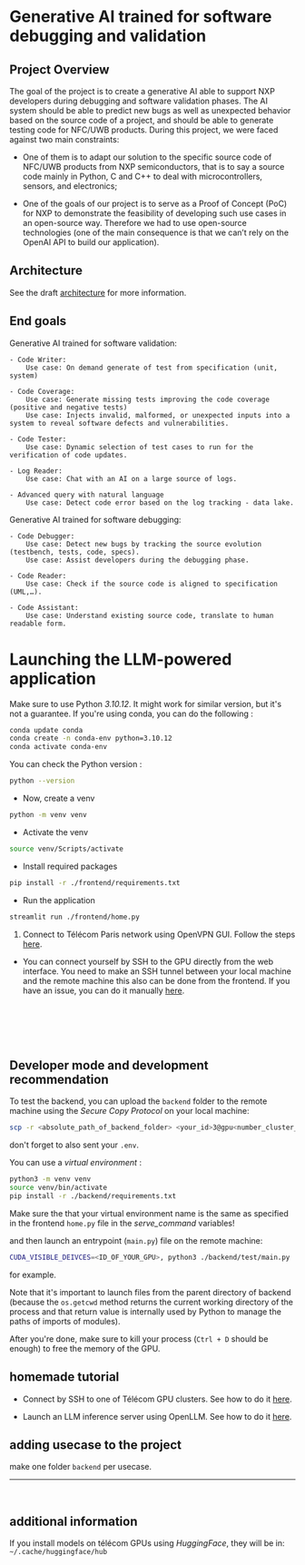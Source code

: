 # Generative AI trained for software debugging and validation

## Project Overview

The goal of the project is to create a generative AI able to support NXP developers during debugging and software validation phases. The AI system should be able to predict new bugs as well as unexpected behavior based on the source code of a project, and should be able to generate testing code for NFC/UWB products. During this project, we were faced against two main constraints:

- One of them is to adapt our solution to the specific source code of NFC/UWB products from NXP semiconductors, that is to say a source code mainly in Python, C and C++ to deal with microcontrollers, sensors, and electronics;

- One of the goals of our project is to serve as a Proof of Concept (PoC) for NXP to demonstrate the feasibility of developing such use cases in an open-source way. Therefore we had to use open-source technologies (one of the main consequence is that we can’t rely on the OpenAI API to build our application).

## Architecture
See the draft [architecture](architecture/README.md) for more information. 

## End goals
Generative AI trained for software validation:

    - Code Writer:
        Use case: On demand generate of test from specification (unit, system)

    - Code Coverage:
        Use case: Generate missing tests improving the code coverage (positive and negative tests) 
        Use case: Injects invalid, malformed, or unexpected inputs into a system to reveal software defects and vulnerabilities.

    - Code Tester:
        Use case: Dynamic selection of test cases to run for the verification of code updates.

    - Log Reader:
        Use case: Chat with an AI on a large source of logs.

    - Advanced query with natural language
        Use case: Detect code error based on the log tracking - data lake.




Generative AI trained for software debugging:

    - Code Debugger:
        Use case: Detect new bugs by tracking the source evolution (testbench, tests, code, specs).
        Use case: Assist developers during the debugging phase.

    - Code Reader:
        Use case: Check if the source code is aligned to specification (UML,…).

    - Code Assistant:
        Use case: Understand existing source code, translate to human readable form.



# Launching the LLM-powered application


Make sure to use Python *3.10.12*. It might work for similar version, but it's not a guarantee. If you're using conda, you can do the following :

```bash
conda update conda
conda create -n conda-env python=3.10.12
conda activate conda-env
```

You can check the Python version :

```bash
python --version
```

- Now, create a venv

```bash
python -m venv venv
```


- Activate the venv

```bash
source venv/Scripts/activate
```
- Install required packages

```bash
pip install -r ./frontend/requirements.txt
```

- Run the application
```bash
streamlit run ./frontend/home.py
```

1. Connect to Télécom Paris network using OpenVPN GUI. Follow the steps [here](https://eole.telecom-paris.fr/vos-services/services-numeriques/connexions-aux-reseaux/openvpn-avec-windows).


- You can connect yourself by SSH to the GPU directly from the web interface. You need to make an SSH tunnel between your local machine and the remote machine this also can be done from the frontend. If you have an issue, you can do it manually [here](resources/tunnel_SSH.md).

<br>
<br>
<br>
<br>

## Developer mode and development recommendation

To test the backend, you can upload the `backend` folder to the remote machine using the *Secure Copy Protocol* on your local machine:

```bash
scp -r <absolute_path_of_backend_folder> <your_id>3@gpu<number_cluster_gpu>.enst.fr:/home/infres/<your_id>
```

don't forget to also sent your `.env`.


You can use a *virtual environment* :

```bash
python3 -m venv venv
source venv/bin/activate
pip install -r ./backend/requirements.txt
```

Make sure the that your virtual environment name is the same as specified in the frontend ``home.py`` file in the *serve_command* variables!


and then launch an entrypoint (`main.py`) file on the remote machine:

```bash
CUDA_VISIBLE_DEIVCES=<ID_OF_YOUR_GPU>, python3 ./backend/test/main.py
``` 
for example. 

 Note that it's important to launch files from the parent directory of backend (because the `os.getcwd` method returns the current working directory of the process and that return value is internally used by Python to manage the paths of imports of modules).

 After you're done, make sure to kill your process (`Ctrl + D` should be enough) to free the memory of the GPU.


## homemade tutorial

-  Connect by SSH to one of Télécom GPU clusters. See how to do it [here](resources/GPU_access.md). 

- Launch an LLM inference server using OpenLLM. See how to do it [here](OpenLLM/OpenLLM.md).

     
 ## adding usecase to the project

make one folder `backend` per usecase.

--- 
<br>

## additional information
If you install models on télécom GPUs using *HuggingFace*, they will be in: 
`~/.cache/huggingface/hub`
